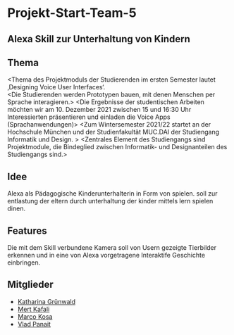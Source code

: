 # Projekt-Start-Team-5

## Alexa Skill zur Unterhaltung von Kindern

## Thema 

<Thema des Projektmoduls der Studierenden im ersten Semester lautet ‚Designing Voice User Interfaces‘.  
<Die Studierenden werden Prototypen bauen, mit denen Menschen per Sprache interagieren.>
<Die Ergebnisse der studentischen Arbeiten möchten wir am 10. Dezember 2021 zwischen 15 und 16:30 Uhr Interessierten präsentieren und einladen die Voice Apps (Sprachanwendungen)> <der Studierenden interaktiv auszuprobieren.>
<Zum Wintersemester 2021/22 startet an der Hochschule München und der Studienfakultät MUC.DAI der Studiengang Informatik und Design. >
<Zentrales Element des Studiengangs sind Projektmodule, die Bindeglied zwischen Informatik- und Designanteilen des Studiengangs sind.>

## Idee

Alexa als Pädagogische Kinderunterhalterin in Form von spielen.
soll zur entlastung der eltern durch unterhaltung der kinder mittels lern spielen dinen.


## Features

Die mit dem Skill verbundene Kamera soll von Usern gezeigte Tierbilder erkennen und in eine von Alexa vorgetragene Interaktife Geschichte einbringen.



## Mitglieder

- [Katharina Grünwald](https://github.com/kgruenwa)
- [Mert Kafali](https://github.com/mrtkfl)
- [Marco Kosa](https://github.com/Gipliz)
- [Vlad Panait](https://github.com/VladP27)
